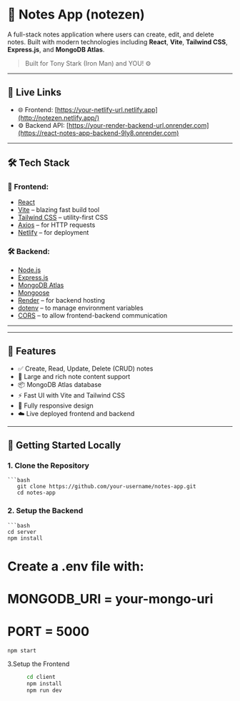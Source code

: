 # 📝 Notes App (notezen)

A full-stack notes application where users can create, edit, and delete notes. Built with modern technologies including **React**, **Vite**, **Tailwind CSS**, **Express.js**, and **MongoDB Atlas**.

> Built for Tony Stark (Iron Man) and YOU! ⚙️

---

## 🔗 Live Links

- 🌐 Frontend: [https://your-netlify-url.netlify.app](http://notezen.netlify.app/)
- ⚙️ Backend API: [https://your-render-backend-url.onrender.com](https://react-notes-app-backend-9ly8.onrender.com)

---

## 🛠️ Tech Stack

### 🚀 Frontend:
- [React](https://reactjs.org/)
- [Vite](https://vitejs.dev/) – blazing fast build tool
- [Tailwind CSS](https://tailwindcss.com/) – utility-first CSS
- [Axios](https://axios-http.com/) – for HTTP requests
- [Netlify](https://netlify.com/) – for deployment

### 🛠️ Backend:
- [Node.js](https://nodejs.org/)
- [Express.js](https://expressjs.com/)
- [MongoDB Atlas](https://www.mongodb.com/cloud/atlas)
- [Mongoose](https://mongoosejs.com/)
- [Render](https://render.com/) – for backend hosting
- [dotenv](https://www.npmjs.com/package/dotenv) – to manage environment variables
- [CORS](https://www.npmjs.com/package/cors) – to allow frontend-backend communication

---


---

## 🌟 Features

- ✅ Create, Read, Update, Delete (CRUD) notes
- 🧠 Large and rich note content support
- 📦 MongoDB Atlas database
- ⚡ Fast UI with Vite and Tailwind CSS
- 📱 Fully responsive design
- ☁️ Live deployed frontend and backend

---

## 🔧 Getting Started Locally

### 1. Clone the Repository
    ```bash
       git clone https://github.com/your-username/notes-app.git
       cd notes-app

###  2. Setup the Backend
    ```bash
    cd server
    npm install
# Create a .env file with:
# MONGODB_URI = your-mongo-uri
# PORT = 5000
    npm start
    
3.Setup the Frontend
  ```bash
        cd client
        npm install
        npm run dev

